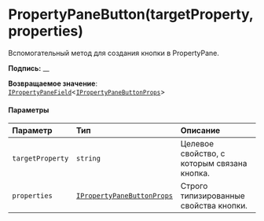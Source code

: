 # <a name="propertypanebuttontargetpropertyproperties"></a>PropertyPaneButton(targetProperty,properties)




Вспомогательный метод для создания кнопки в PropertyPane.

**Подпись:** __

**Возвращаемое значение**: [`IPropertyPaneField`](../sp-webpart-base/ipropertypanefield.md)<[`IPropertyPaneButtonProps`](../sp-webpart-base/ipropertypanebuttonprops.md)>





#### <a name="parameters"></a>Параметры


| Параметр    | Тип    | Описание |
|:-------------|:---------------|:------------|
| `targetProperty`    | `string` | Целевое свойство, с которым связана кнопка. |
| `properties`    | [`IPropertyPaneButtonProps`](../sp-webpart-base/ipropertypanebuttonprops.md) | Строго типизированные свойства кнопки. |


